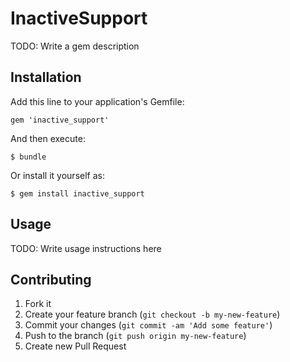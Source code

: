 # InactiveSupport

TODO: Write a gem description

## Installation

Add this line to your application's Gemfile:

    gem 'inactive_support'

And then execute:

    $ bundle

Or install it yourself as:

    $ gem install inactive_support

## Usage

TODO: Write usage instructions here

## Contributing

1. Fork it
2. Create your feature branch (`git checkout -b my-new-feature`)
3. Commit your changes (`git commit -am 'Add some feature'`)
4. Push to the branch (`git push origin my-new-feature`)
5. Create new Pull Request
